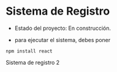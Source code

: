 <h1>Sistema de Registro</h1>

- Estado del proyecto: En construcción.

- para ejecutar el sistema, debes poner 

```npm install react``` 

Sistema de registro 2

